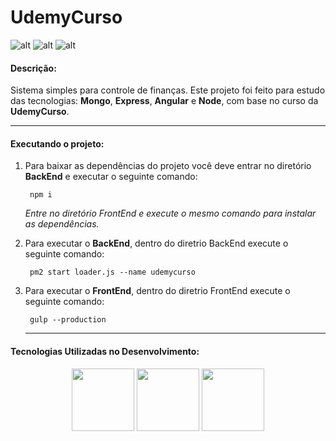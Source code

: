 # UdemyCurso

![alt](https://img.shields.io/github/issues/fhugoduarte/UdemyCurso.svg)
![alt](https://img.shields.io/github/forks/fhugoduarte/UdemyCurso.svg)
![alt](https://img.shields.io/github/stars/fhugoduarte/UdemyCurso.svg)

#### Descrição:  
Sistema simples para controle de finanças. Este projeto foi feito para estudo das tecnologias: <b>Mongo</b>, <b>Express</b>, <b>Angular</b> e <b>Node</b>, com base no curso da <b>UdemyCurso</b>.

---

#### Executando o projeto:
1. Para baixar as dependências do projeto você deve entrar no diretório <b>BackEnd</b> e executar o seguinte comando:
   
   ```shell
    npm i
    ````
    <i>Entre no diretório FrontEnd e execute o mesmo comando para instalar as dependências.</i>  
   
2. Para executar o <b>BackEnd</b>, dentro do diretrio BackEnd execute o seguinte comando:

   ```shell
    pm2 start loader.js --name udemycurso
    ````
    
3. Para executar o <b>FrontEnd</b>, dentro do diretrio FrontEnd execute o seguinte comando:

   ```shell
    gulp --production
    ````
   ---
   
#### Tecnologias Utilizadas no Desenvolvimento:
   
<p align="center">
  <img src="https://www.worksonarm.com/wp-content/uploads/2017/08/MongoDB-logo.png" width="100"/>
  <img src="https://angular.io/assets/images/logos/angularjs/AngularJS-Shield.svg" width="100"/>
  <img src="https://www.abeautifulsite.net/uploads/2016/04/nodejs.png?width=600&key=e29b3acd7da48dbe62199ba284591dc6e8abd8cb9ce286f5cf89b53a494a9b39" width="100"/>
</p>
